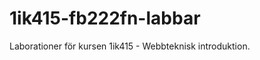 1ik415-fb222fn-labbar
=====================

Laborationer för kursen 1ik415 - Webbteknisk introduktion.
